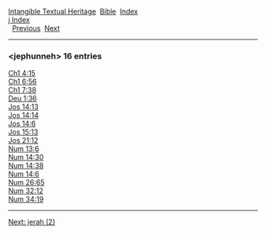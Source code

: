 [Intangible Textual Heritage](../../index)  [Bible](../index) 
[Index](index)   
[j Index](_j_)  
  [Previous](c06183)  [Next](c06185) 

------------------------------------------------------------------------

### &lt;jephunneh&gt; 16 entries

[Ch1 4:15](../kjv/ch1004.htm#015)  
[Ch1 6:56](../kjv/ch1006.htm#056)  
[Ch1 7:38](../kjv/ch1007.htm#038)  
[Deu 1:36](../kjv/deu001.htm#036)  
[Jos 14:13](../kjv/jos014.htm#013)  
[Jos 14:14](../kjv/jos014.htm#014)  
[Jos 14:6](../kjv/jos014.htm#006)  
[Jos 15:13](../kjv/jos015.htm#013)  
[Jos 21:12](../kjv/jos021.htm#012)  
[Num 13:6](../kjv/num013.htm#006)  
[Num 14:30](../kjv/num014.htm#030)  
[Num 14:38](../kjv/num014.htm#038)  
[Num 14:6](../kjv/num014.htm#006)  
[Num 26:65](../kjv/num026.htm#065)  
[Num 32:12](../kjv/num032.htm#012)  
[Num 34:19](../kjv/num034.htm#019)  

------------------------------------------------------------------------

[Next: jerah (2)](c06185)
